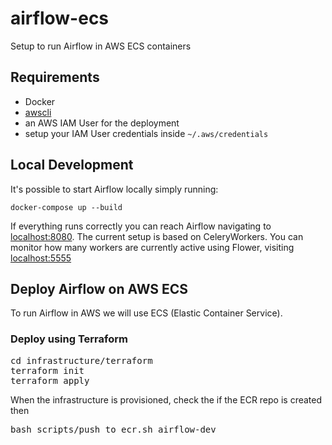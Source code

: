 # airflow-ecs
Setup to run Airflow in AWS ECS containers

## Requirements
* Docker
* [awscli](https://aws.amazon.com/cli/)
* an AWS IAM User for the deployment
* setup your IAM User credentials inside `~/.aws/credentials`


## Local Development
It's possible to start Airflow locally simply running:
```
docker-compose up --build
```
If everything runs correctly you can reach Airflow navigating to [localhost:8080](http://localhost:8080).
The current setup is based on CeleryWorkers. You can monitor how many workers are currently active using Flower, visiting [localhost:5555](http://localhost:5555)

## Deploy Airflow on AWS ECS
To run Airflow in AWS we will use ECS (Elastic Container Service).

### Deploy using Terraform
<pre>
cd infrastructure/terraform
terraform init
terraform apply
</pre>

When the infrastructure is provisioned, check the if the ECR repo is created then
<pre>
bash scripts/push_to_ecr.sh airflow-dev
</pre>
